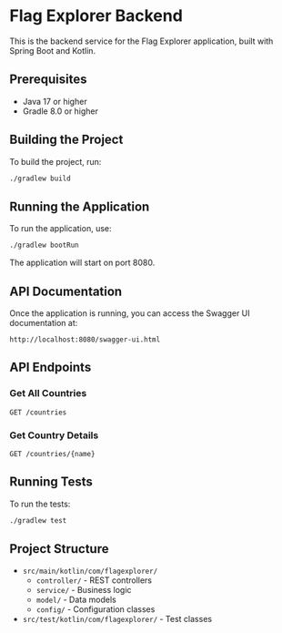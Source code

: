 # Flag Explorer Backend

This is the backend service for the Flag Explorer application, built with Spring Boot and Kotlin.

## Prerequisites

- Java 17 or higher
- Gradle 8.0 or higher

## Building the Project

To build the project, run:

```bash
./gradlew build
```

## Running the Application

To run the application, use:

```bash
./gradlew bootRun
```

The application will start on port 8080.

## API Documentation

Once the application is running, you can access the Swagger UI documentation at:

```
http://localhost:8080/swagger-ui.html
```

## API Endpoints

### Get All Countries
```
GET /countries
```

### Get Country Details
```
GET /countries/{name}
```

## Running Tests

To run the tests:

```bash
./gradlew test
```

## Project Structure

- `src/main/kotlin/com/flagexplorer/`
  - `controller/` - REST controllers
  - `service/` - Business logic
  - `model/` - Data models
  - `config/` - Configuration classes
- `src/test/kotlin/com/flagexplorer/` - Test classes 